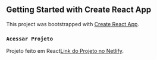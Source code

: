 ## Getting Started with Create React App

This project was bootstrapped with [Create React App](https://github.com/facebook/create-react-app).

### `Acessar Projeto`

Projeto feito em React[Link do Projeto no Netlify](https://adomi-selecao.netlify.app/).



